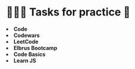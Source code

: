 <h1>👨🏻‍💻 Tasks for practice 🧠 

<h4>

<li>Code
<li>Codewars
<li>LeetCode
<li>Elbrus Bootcamp
<li>Code Basics
<li>Learn JS
